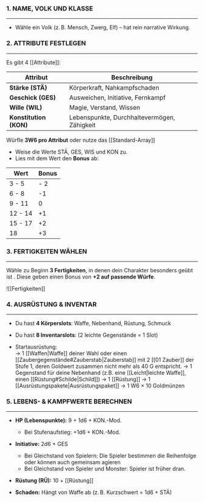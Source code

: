 ### 1. NAME, VOLK UND KLASSE
---

- Wähle ein Volk (z. B. Mensch, Zwerg, Elf) – hat rein narrative Wirkung.

### 2. ATTRIBUTE FESTLEGEN
---
Es gibt 4 [[Attribute]]:

| Attribut               | Beschreibung                                |
| ---------------------- | ------------------------------------------- |
| **Stärke (STÄ)**       | Körperkraft, Nahkampfschaden                |
| **Geschick (GES)**     | Ausweichen, Initiative, Fernkampf           |
| **Wille (WIL)**        | Magie, Verstand, Wissen                     |
| **Konstitution (KON)** | Lebenspunkte, Durchhaltevermögen, Zähigkeit |

Würfle **3W6 pro Attribut**  oder nutze das [[Standard-Array]]
- Weise die Werte STÄ, GES, WIS und KON zu.
- Lies mit dem Wert den **Bonus** ab: 

| Wert    | Bonus |
| ------- | ----- |
| 3 - 5   | - 2   |
| 6 - 8   | -1    |
| 9 - 11  | 0     |
| 12 - 14 | +1    |
| 15 - 17 | +2    |
| 18      | +3    |


### 3. FERTIGKEITEN WÄHLEN
---
Wähle zu Beginn **3 Fertigkeiten**, in denen dein Charakter besonders geübt ist .
Diese geben einen Bonus von **+2 auf passende Würfe**.

![[Fertigkeiten]]

### 4. AUSRÜSTUNG & INVENTAR
---
- Du hast **4 Körperslots**: Waffe, Nebenhand, Rüstung, Schmuck


- Du hast **8 Inventarslots**: (2 leichte Gegenstände = 1 Slot)


- Startausrüstung:  
  → 1 [[Waffen|Waffe]] deiner Wahl oder einen [[Zaubergegenstände#Zauberstab|Zauberstab]] mit 2 [[01 Zauber]] der Stufe 1, deren Goldwert zusammen nicht mehr als 40 G entspricht. 
→ 1 Gegenstand für deine Nebenhand (z.B. eine [[Leicht|leichte Waffe]], einen [[Rüstung#Schilde|Schild]])
  → 1 [[Rüstung]] 
  → 1 [[Ausrüstungspakete|Ausrüstungspaket]]
  → 1 W6 × 10 Goldmünzen


### 5. LEBENS- & KAMPFWERTE BERECHNEN
---
- **HP (Lebenspunkte):** 9 + 1d6 + KON.-Mod.
	- Bei Stufenaufstieg: +1d6 + KON.-Mod.

- **Initiative:** 2d6 + GES
	- Bei Gleichstand von Spielern: Die Spieler bestimmen die Reihenfolge oder können auch gemeinsam agieren
	- Bei Gleichstand von Spieler und Monster: Spieler ist früher dran. 

- **Rüstung (RÜ):** 10 + [[Rüstung]]

- **Schaden:** Hängt von Waffe ab (z. B. Kurzschwert = 1d6 + STÄ)


